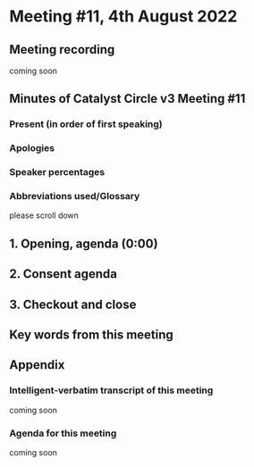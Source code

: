 # Meeting #11, 4th August 2022

## Meeting recording

coming soon

## Minutes of Catalyst Circle v3 Meeting #11 <a href="#minutes-of-catalyst-circle-v3-meeting-6" id="minutes-of-catalyst-circle-v3-meeting-6"></a>

### Present (in order of first speaking) <a href="#present-in-order-of-first-speaking" id="present-in-order-of-first-speaking"></a>

### Apologies

### Speaker percentages

### Abbreviations used/Glossary <a href="#abbreviations-used-glossary" id="abbreviations-used-glossary"></a>

please scroll down

## 1. Opening, agenda (0:00) <a href="#1.-opening-agenda-0-00" id="1.-opening-agenda-0-00"></a>

## 2. Consent agenda <a href="#3.-consent-agenda-1-07-01" id="3.-consent-agenda-1-07-01"></a>

## 3. Checkout and close

## Key words from this meeting <a href="#key-words-from-this-meeting" id="key-words-from-this-meeting"></a>

## Appendix

### Intelligent-verbatim transcript of this meeting <a href="#intelligent-verbatim-transcript-of-this-meeting" id="intelligent-verbatim-transcript-of-this-meeting"></a>

coming soon

### Agenda for this meeting <a href="#agenda-for-this-meeting" id="agenda-for-this-meeting"></a>

coming soon
